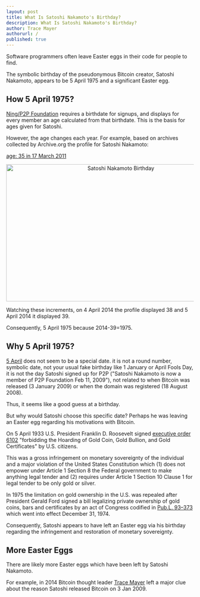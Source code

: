 ```yaml
---
layout: post
title: What Is Satoshi Nakamoto's Birthday?
description: What Is Satoshi Nakamoto's Birthday?
author: Trace Mayer
authorurl: /
published: true
---
```


<p>Software programmers often leave Easter eggs in their code for people to find.
<p>The symbolic birthday of the pseudonymous Bitcoin creator, Satoshi Nakamoto, appears to be 5 April 1975 and a significant Easter egg.
<p><h2>How 5 April 1975?</h2>
<p><a href="http://p2pfoundation.ning.com/profile/SatoshiNakamoto">Ning/P2P Foundation</a> requires a birthdate for signups, and displays for every member an age calculated from that birthdate. This is the basis for ages given for Satoshi.
<p>However, the age changes each year. For example, based on archives collected by Archive.org the profile for Satoshi Nakamoto:
<p><a href="http://web.archive.org/web/20110317060514/http://p2pfoundation.ning.com/profile/SatoshiNakamoto">age: 35 in 17 March 2011</a>
<p><center><img src='https://www.weusecoins.com/images/satoshi-nakamoto-35.png' title=‘Satoshi Nakamoto Birthday' alt='Satoshi Nakamoto Birthday' width="600" height="368" border='0'></center>
<p>Watching these increments, on 4 April 2014 the profile displayed 38 and 5 April 2014 it displayed 39.
<p>Consequently, 5 April 1975 because 2014-39=1975.
<p><h2>Why 5 April 1975?</h2>
<p><a href="https://en.wikipedia.org/wiki/April_5#Events">5 April</a> does not seem to be a special date. it is not a round number, symbolic date, not your usual fake birthday like 1 January or April Fools Day, it is not the day Satoshi signed up for P2P ("Satoshi Nakamoto is now a member of P2P Foundation Feb 11, 2009"), not related to when Bitcoin was released (3 January 2009) or when the domain was registered (18 August 2008).
<p>Thus, it seems like a good guess at a birthday.
<p>But why would Satoshi choose this specific date? Perhaps he was leaving an Easter egg regarding his motivations with Bitcoin.
<p>On 5 April 1933 U.S. President Franklin D. Roosevelt signed <a href="https://en.wikipedia.org/wiki/Executive_Order_6102">executive order 6102</a> "forbidding the Hoarding of Gold Coin, Gold Bullion, and Gold Certificates" by U.S. citizens.
<p>This was a gross infringement on monetary sovereignty of the individual and a major violation of the United States Constitution which (1) does not empower under Article 1 Section 8 the Federal government to make anything legal tender and (2) requires under Article 1 Section 10 Clause 1 for legal tender to be only gold or silver.
<p>In 1975 the limitation on gold ownership in the U.S. was repealed after President Gerald Ford signed a bill legalizing private ownership of gold coins, bars and certificates by an act of Congress codified in <a href="https://www.congress.gov/bill/93rd-congress/senate-bill/02665">Pub.L. 93–373</a> which went into effect December 31, 1974.
<p>Consequently, Satoshi appears to have left an Easter egg via his birthday regarding the infringement and restoration of monetary sovereignty.
<p><h2>More Easter Eggs</h2>
<p>There are likely more Easter eggs which have been left by Satoshi Nakamoto.
<p>For example, in 2014 Bitcoin thought leader <a href="https://www.tracemayer.net/">Trace Mayer</a> left a major clue about the reason Satoshi released Bitcoin on 3 Jan 2009.